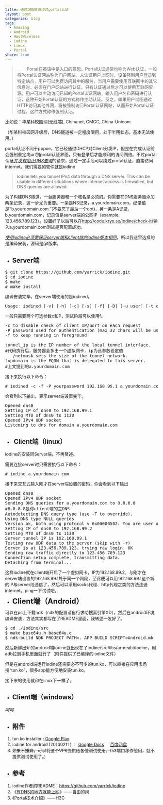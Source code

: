 ```yaml
---
title: 通过DNS隧道绕过portal认证
layout: post
categories: blog
tags:
  - Amazing
  - Android
  - HustWireless
  - iodine
  - Linux
  - Portal
share: true
---
```


>         Portal在英语中是入口的意思。Portal认证通常也称为Web认证，一般将Portal认证网站称为门户网站。未认证用户上网时，设备强制用户登录到特定站点，用户可以免费访问其中的服务。当用户需要使用互联网中的其它信息时，必须在门户网站进行认证，只有认证通过后才可以使用互联网资源。用户可以主动访问已知的Portal认证网站，输入用户名和密码进行认证，这种开始Portal认证的方式称作主动认证。反之，如果用户试图通过HTTP访问其他外网，将被强制访问Portal认证网站，从而开始Portal认证过程，这种方式称作强制认证。

比如说：华某科校园网(无线端), Chinanet, CMCC, China-Unicom

（华某科校园网升级后，DNS隧道被一定程度限用，处于半残状态。基本无法使用。）

portal认证不同于pppoe，它已经通过DHCP对Client分发IP，但是在完成认证前会强制重定向url到protal认证界面，只有登录后才能顺利的访问网络。不过portal认证<span style="text-decoration: underline;"><em>并没有阻止DNS查询</em></span>的请求，通过一定手段可以绕过portal认证，直接访问internet。我们需要的软件就是iodine

> iodine lets you tunnel IPv4 data through a DNS server. This can be usable in different situations where internet access is firewalled, but DNS queries are allowed.
> 
> <p style="text-align: right;">
>   <!--more-->
> </p>

为了构建DNS隧道，一台服务器和一个域名是必须的。你需要在DNS服务器添加两条记录，这一步尤为重要。一条是NS记录，a.yourdomain.com，纪录值是&#8221;b.yourdomain.com.&#8221;(不要忘了最后一个dot)，另一条是A记录，b.yourdomain.com，记录值是server端的公网IP（example: 123.456.789.123）。设置好了以后可以在<a title="http://code.kryo.se/iodine/check-it/" href="http://code.kryo.se/iodine/check-it/" target="_blank">http://code.kryo.se/iodine/check-it/</a>输入a.yourdomain.com测试是否配置成功。

<span style="text-decoration: underline;"><em>使用iodine必须要保证server端和client端的iodine版本相同</em></span>，所以我这里选择的是编译安装，源码是git版本。

  * ## Server端

<pre class="lang:sh decode:true" title="编译安装iodine的git版本">$ git clone https://github.com/yarrick/iodine.git
$ cd iodine
$ make
# make install</pre>

编译安装完毕，在server端使用的是iodined。

<pre class="lang:sh highlight:0 decode:true" title="iodined说明">Usage: iodined [-v] [-h] [-c] [-s] [-f] [-D] [-u user] [-t chrootdir] [-d device] [-m mtu] [-z context] [-l ip address to listen on] [-p port] [-n external ip] [-b dnsport] [-P password] [-F pidfile] tunnel_ip[/netmask] topdomain</pre>

一般只需要两个可选参数c和P，测试阶段可以使用f。

<pre class="lang:sh highlight:0 decode:true" title="参数的说明">-c to disable check of client IP/port on each request
-P password used for authentication (max 32 chars will be used)
-f to keep running in foreground

tunnel_ip is the IP number of the local tunnel interface.
#代码执行后，服务器会多出一个虚拟网卡，ip为此参数设定值
   /netmask sets the size of the tunnel network.
topdomain is the FQDN that is delegated to this server.
#上文提到的a.yourdomain.com</pre>

接下来执行以下命令：

<pre class="wrap:false lang:sh decode:true" title="iodined执行"># iodined -c -f -P yourpassword 192.168.99.1 a.yourdomain.com</pre>

会看到以下输出，表示server端设置完毕。

<pre class="nums:false nums-toggle:false lang:default highlight:0 decode:true" title="iodined输出">Opened dns0
Setting IP of dns0 to 192.168.99.1
Setting MTU of dns0 to 1130
Opened IPv4 UDP socket
Listening to dns for domain a.yourdomain.com</pre>

  * ##  Client端（linux）

iodine的安装同Server端，不再赘述。

需要连接server时只需要执行以下命令：

<pre class="lang:sh decode:true" title="client iodine"># iodine a.yourdomain.com</pre>

接下来交互式输入刚才在server端设置的密码，你会看到以下输出

<pre class="nums:false nums-toggle:false wrap:false lang:default highlight:0 decode:true" title="iodine 输出">Opened dns0
Opened IPv4 UDP socket
Sending DNS queries for a.yourdomain.com to 8.8.8.8  
#8.8.8.8是你client端的主DNS
Autodetecting DNS query type (use -T to override).
Using DNS type NULL queries
Version ok, both using protocol v 0x00000502. You are user #0
Setting IP of dns0 to 192.168.99.2
Setting MTU of dns0 to 1130
Server tunnel IP is 192.168.99.1
Testing raw UDP data to the server (skip with -r)
Server is at 123.456.789.123, trying raw login: OK
Sending raw traffic directly to 123.456.789.123
Connection setup complete, transmitting data.
Detaching from terminal...</pre>

这样iodine就在client端开启了一个虚拟网卡，IP为192.168.99.2，与刚才在server端设置的192.168.99.1处于同一个网段，至此便可以用192.168.99.1这个新的IP与server段通信了，然后可以采用socks代理、http代理之类的方法连通internet。ping一下试试吧。

  * <span style="font-size: 24px; font-weight: bold; line-height: 1;">Client端（Android）</span>

可以在pc上下载ndk（ndk的配置请自行求助搜索引擎XD），然后在android环境编译安装，方法其实都写在了README里面，我转述一发好了。

<pre class="wrap:false lang:sh decode:true" title="android 编译iodine">$ cd ./iodine/src
$ make base64u.h base64u.c
$ ndk-build NDK_PROJECT_PATH=. APP_BUILD_SCRIPT=Android.mk</pre>

然后新鲜出炉的android端iodine就出现在了iodine/src/libs/armeabi/iodine，用adb拉到手机里面就行了（附件提供了已编译的iodine文件）

但是在android端运行iodine还需要必不可少的tun.ko，可以直接在应用市场搜“tun.ko”，很多app能方便地安装tun.ko。

接下来的使用就和在linux下一样了。

  * ## Client端（windows）

<del><em>呵呵 </em></del>

  * ## 附件

  1. tun.ko installer : <a href="https://play.google.com/store/apps/details?id=com.aed.tun.installer" target="_blank">Google Play</a>
  2. iodine for android (20140211 ) ： <a href="https://drive.google.com/file/d/0B4Uhz2CREiHoTmd6NGxONmRfY1E/edit?usp=sharing" target="_blank">Google Docs</a>     <a href="http://pan.baidu.com/s/1qW0LNUO" target="_blank">百度网盘</a>
  3. <del>如果不嫌弃，可以将这个VPS提供给各位测试使用。</del>(53端口移作他用，就不提供测试使用了。)

  * ## 参考

  1. iodine作者的README：<a title="https://github.com/yarrick/iodine" href="https://github.com/yarrick/iodine" target="_blank">https://github.com/yarrick/iodine</a>
  2. 《<a href="http://loosky.net/1934.html" target="_blank">有DNS的地方就能上网</a>》——自由的风
  3. 《<a href="http://www.h3c.com.cn/Products___Technology/Technology/Security_Encrypt/Other_technology/Technology_recommend/200812/624142_30003_0.htm" target="_blank">Portal技术介绍</a>》——H3C
